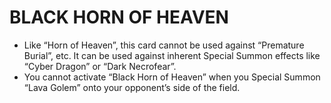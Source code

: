 # BLACK HORN OF HEAVEN

*   Like “Horn of Heaven”, this card cannot be used against “Premature Burial”, etc. It can be used against inherent Special Summon effects like “Cyber Dragon” or “Dark Necrofear”.
*   You cannot activate “Black Horn of Heaven” when you Special Summon “Lava Golem” onto your opponent’s side of the field.
